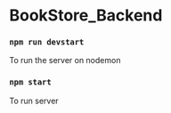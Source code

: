 # BookStore_Backend

### `npm run devstart`

To run the server on nodemon


### `npm start`

To run server
